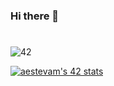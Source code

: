 ### Hi there 👋 

<div
  <img height="180em" src="https://github-readme-stats.vercel.app/api/top-langs/?username=aneliseestevam&layout=compact&langs_count=7&theme=dracula"/>
</div>
 
 #
![42](https://badgen.net/badge/Born2Code/aestevam/yellow?cache=86400&icon=https://meta.intra.42.fr/assets/42_logo-7dfc9110a5319a308863b96bda33cea995046d1731cebb735e41b16255106c12.svg)
 
[![aestevam's 42 stats](https://badge42.vercel.app/api/v2/cl1uxlt10005409kv2yyd62b7/stats?cursusId=21&coalitionId=undefined)](https://github.com/JaeSeoKim/badge42)
